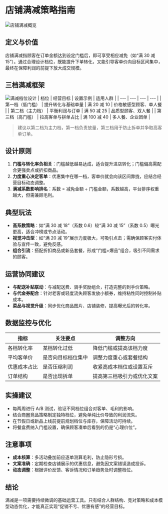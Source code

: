 # 店铺满减策略指南

![店铺满减概览](/images/活动/店铺满减/overview.png)

## 定义与价值
店铺满减指顾客在订单金额达到设定门槛后，即可享受相应减免（如“满 30 减 15”）。通过合理设计档位，既能提升下单转化，又能引导客单价向目标区间集中，最终在保障利润的前提下放大成交规模。

## 三档满减框架
![满减档位设计](/images/活动/店铺满减/strategy.png)
| 档位 | 经营目标 | 设置示例 | 适用人群 |
| --- | --- | --- | --- |
| 第一档（低门槛） | 提升转化与基础单量 | 满 20 减 10 | 价格敏感型顾客、单人餐 |
| 第二档（主力档） | 平衡利润与订单 | 满 50 减 25 | 品质型顾客、双人餐 |
| 第三档（高门槛） | 拉高客单与拼单占比 | 满 100 减 40 | 多人餐、企业团单 |

> 建议以第二档为主力档，第一档负责放量，第三档用于防止拆单并争取高客单订单。

## 设计原则
1. **门槛与转化率负相关**：门槛越低越易达成，适合提升进店转化；门槛偏高需配合更强卖点或折扣商品。
2. **力度重心决定客单**：优惠集中在哪一档，客单价就会向该区间靠拢，应结合经营目标动态调整。
3. **满减系数影响排名**：系数 = 减免金额 ÷ 门槛金额，系数越高，平台排序权重越大，但需兼顾毛利。

## 典型玩法
- **高系数策略**：如“满 30 减 18”（系数 0.6）较“满 30 减 15”（系数 0.5）曝光更高，适合冲榜或节点活动。
- **视觉冲击型**：如“满 20 减 19”展示力度极大，可吸引点击；需确保顾客实付体验与宣传一致，避免反感。
- **组合引流**：搭配折扣商品或新品套餐，形成“门槛+爆品”组合，吸引不同需求的顾客。

## 运营协同建议
- **与配送补贴联动**：与减配送费、骑手奖励组合，打造完整的到手价策略。
- **与代金券配合**：针对老客或轻度流失顾客发放小额券，维持粘性同时控制补贴成本。
- **菜品与视觉升级**：同步优化商品图片、店铺装修，提高曝光后的转化率。

## 数据监控与优化
| 指标 | 关注要点 | 调整方向 |
| --- | --- | --- |
| 各档转化率 | 某档转化过低 | 降低门槛或提高该档力度 |
| 平均客单价 | 是否向目标档位集中 | 调整力度重心或套餐结构 |
| 优惠成本占比 | 是否压缩利润 | 收紧高成本档位或设置互斥 |
| 订单结构 | 是否出现拆单 | 提高第三档吸引力或优化文案 |

## 实操建议
- 每两周进行 A/B 测试，验证不同档位组合对客单、毛利的影响。
- 结合商圈竞品策略制定独特档位，避免单纯比价导致的利润流失。
- 在节假日或新品上线前提前规划档位与库存，保障活动可持续。
- 将餐盒费纳入门槛设置，确保顾客凑单后看到的仍是“心理价位”。

## 注意事项
- **成本核算**：多活动叠加前应逐单测算毛利，防止隐形亏损。
- **文案准确**：定期检查店铺展示的优惠信息，避免因文案错误造成投诉。
- **动态调整**：根据评价反馈、客诉情况和订单趋势及时调整档位。

## 结论
满减是一项需要持续微调的基础运营工具。只有结合人群结构、竞对策略和成本模型动态优化，才能真正实现“促销不亏、优惠有感”的经营目标。
